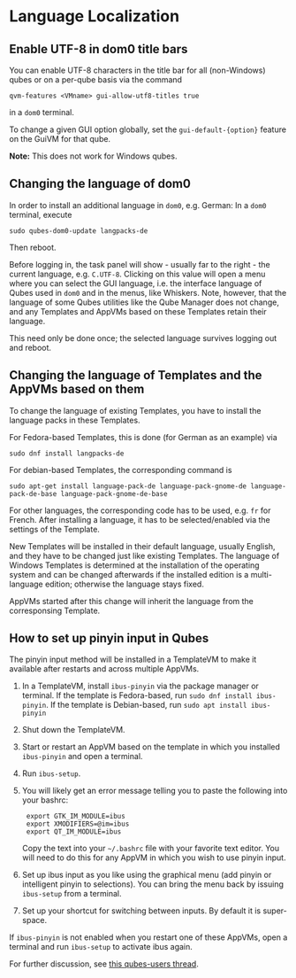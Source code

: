 
Language Localization
=====================

Enable UTF-8 in dom0 title bars
-------------------------

You can enable UTF-8 characters in the title bar for all (non-Windows) qubes or on a per-qube basis via the command

   `qvm-features <VMname> gui-allow-utf8-titles true`

in a `dom0` terminal.

To change a given GUI option globally, set the `gui-default-{option}` feature on the GuiVM for that qube.

**Note:** This does not work for Windows qubes.

Changing the language of dom0
-----------------------------

In order to install an additional language in `dom0`, e.g. German: In a `dom0` terminal, execute

   `sudo qubes-dom0-update langpacks-de`

Then reboot.

Before logging in, the task panel will show - usually far to the right - the current language, e.g. `C.UTF-8`. Clicking on this value will open a menu where you can select the GUI language, i.e. the interface language of Qubes used in `dom0` and in the menus, like Whiskers. Note, however, that the language of some Qubes utilities like the Qube Manager does not change, and any Templates and AppVMs based on these Templates retain their language.

This need only be done once; the selected language survives logging out and reboot.

Changing the language of Templates and the AppVMs based on them
---------------------------------------------------------------

To change the language of existing Templates, you have to install the language packs in these Templates.

For Fedora-based Templates, this is done (for German as an example) via

   `sudo dnf install langpacks-de`

For debian-based Templates, the corresponding command is

   `sudo apt-get install language-pack-de language-pack-gnome-de language-pack-de-base language-pack-gnome-de-base`

For other languages, the corresponding code has to be used, e.g. `fr` for French. After installing a language, it has to be selected/enabled via the settings of the Template.

New Templates will be installed in their default language, usually English, and they have to be changed just like existing Templates. The language of Windows Templates is determined at the installation of the operating system and can be changed afterwards if the installed edition is a multi-language edition; otherwise the language stays fixed.

AppVMs started after this change will inherit the language from the corresponsing Template.

How to set up pinyin input in Qubes
-----------------------------------

The pinyin input method will be installed in a TemplateVM to make it available after restarts and across multiple AppVMs.

1. In a TemplateVM, install `ibus-pinyin` via the package manager or terminal.
   If the template is Fedora-based, run `sudo dnf install ibus-pinyin`.
   If the template is Debian-based, run `sudo apt install ibus-pinyin`

2. Shut down the TemplateVM.

3. Start or restart an AppVM based on the template in which you installed `ibus-pinyin` and open a terminal.

4. Run `ibus-setup`.

5. You will likely get an error message telling you to paste the following into your bashrc:

        export GTK_IM_MODULE=ibus
        export XMODIFIERS=@im=ibus
        export QT_IM_MODULE=ibus

   Copy the text into your `~/.bashrc` file with your favorite text editor.
   You will need to do this for any AppVM in which you wish to use pinyin input.

6. Set up ibus input as you like using the graphical menu (add pinyin or intelligent pinyin to selections).
   You can bring the menu back by issuing `ibus-setup` from a terminal.

7. Set up your shortcut for switching between inputs.
   By default it is super-space.

If `ibus-pinyin` is not enabled when you restart one of these AppVMs, open a terminal and run `ibus-setup` to activate ibus again.

For further discussion, see [this qubes-users thread](https://groups.google.com/forum/#!searchin/qubes-users/languge/qubes-users/VcNPlhdgVQM/iF9PqSzayacJ).
